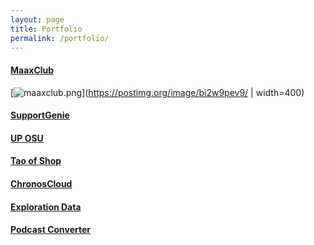 ```yaml
---
layout: page
title: Portfolio
permalink: /portfolio/
---
```


#### [MaaxClub](http://maa.grok.my)

[![maaxclub.png](https://s26.postimg.org/g3z0i20eh/maaxclub.png)](https://postimg.org/image/bi2w9pev9/ | width=400)

#### [SupportGenie](http://supportgenie.io)
#### [UP OSU](http://osu.up.edu.ph)
#### [Tao of Shop](http://www.taoofshop.com/)
#### [ChronosCloud](https://chronoscloud.com/)
#### [Exploration Data](https://exploration.io)
#### [Podcast Converter](https://convert.exploration.io)

